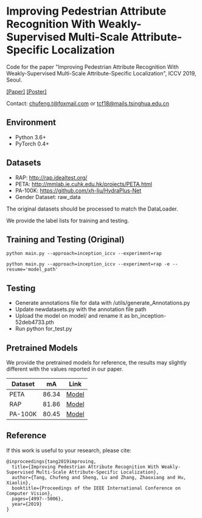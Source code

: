 # Improving Pedestrian Attribute Recognition With Weakly-Supervised Multi-Scale Attribute-Specific Localization

Code for the paper "Improving Pedestrian Attribute Recognition With Weakly-Supervised Multi-Scale Attribute-Specific Localization", ICCV 2019, Seoul.

[[Paper]](https://arxiv.org/abs/1910.04562) [[Poster]](https://chufengt.github.io/publication/pedestrian-attribute/iccv_poster_id2029.pdf)

Contact: chufeng.t@foxmail.com or tcf18@mails.tsinghua.edu.cn

## Environment

- Python 3.6+
- PyTorch 0.4+

## Datasets

- RAP: http://rap.idealtest.org/
- PETA: http://mmlab.ie.cuhk.edu.hk/projects/PETA.html
- PA-100K: https://github.com/xh-liu/HydraPlus-Net
- Gender Dataset: raw_data

The original datasets should be processed to match the DataLoader.

We provide the label lists for training and testing.

## Training and Testing (Original)

```
python main.py --approach=inception_iccv --experiment=rap
```

```
python main.py --approach=inception_iccv --experiment=rap -e --resume='model_path'
```

## Testing 
- Generate annotations file for data with /utils/generate_Annotations.py
- Update newdatasets.py with the annotation file path
- Upload the model on model/ and rename it as bn_inception-52deb4733.pth
- Run python for_test.py

## Pretrained Models

We provide the pretrained models for reference, the results may slightly different with the values reported in our paper.

| Dataset | mA    | Link                                                         |
| ------- | ----- | ------------------------------------------------------------ |
| PETA    | 86.34 | [Model](https://drive.google.com/file/d/1cvX43Qn_vydzT_jnmgwYUUe9hIA161PH/view?usp=sharing) |
| RAP     | 81.86 | [Model](https://drive.google.com/file/d/15paMK0-rKDsuzptDPK5kH2JuL8QO0HyS/view?usp=sharing) |
| PA-100K | 80.45 | [Model](https://drive.google.com/file/d/1xIw3jpvE1pDC3U464kcFJ58iSKCRNQ63/view?usp=sharing) |

## Reference

If this work is useful to your research, please cite:

```
@inproceedings{tang2019improving,
  title={Improving Pedestrian Attribute Recognition With Weakly-Supervised Multi-Scale Attribute-Specific Localization},
  author={Tang, Chufeng and Sheng, Lu and Zhang, Zhaoxiang and Hu, Xiaolin},
  booktitle={Proceedings of the IEEE International Conference on Computer Vision},
  pages={4997--5006},
  year={2019}
}
```
